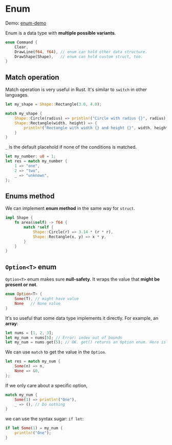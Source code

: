 # Enum

Demo: [enum-demo](./enum-demo/)

Enum is a data type with **multiple possible variants**.

```rust
enum Command {
    Clear,
    DrawLine(f64, f64), // enum can hold other data structure.
    DrawShape(Shape),   // enum can hold custom struct, too.
}
```

## Match operation

Match operation is very useful in Rust. It's similar to `switch` in other languages.

```rust
let my_shape = Shape::Rectangle(3.0, 4.0);

match my_shape {
    Shape::Circle(radius) => println!("Circle with radius {}", radius),
    Shape::Rectangle(width, height) => {
        println!("Rectangle with width {} and height {}", width, height)
    }
}
```

`_` is the default placehold if none of the conditions is matched.

```rust
let my_number: u8 = 1;
let res = match my_number {
    1 => "one",
    2 => "two",
    _ => "unknown",
};
```

## Enums method

We can implement **enum method** in the same way for `struct`.

```rust
impl Shape {
    fn area(&self) -> f64 {
        match *self {
            Shape::Circle(r) => 3.14 * (r * r),
            Shape::Rectangle(x, y) => x * y,
        }
    }
}
```

## `Option<T>` enum

`Option<T>` enum makes sure **null-safety**. It wraps the value that **might be present or not**.

```rust
enum Option<T> {
    Some(T), // might have value
    None   // None value
}
```

It's so useful that some data type implements it directly. For example, an **array**:

```rust
let nums = [1, 2, 3];
let my_num = nums[5]; // Error: index out of bounds
let my_num = nums.get(5); // OK. get() returns an Option enum. Here is None.
```

We can use `match` to get the value in the `Option`.

```rust
let res = match my_num {
    Some(n) => n,
    None => &0,
};
```

If we only care about a specific option,

```rust
match my_num {
    Some(1) => println!("One"),
    _ => (), // Do nothing
}
```

we can use the syntax sugar: `if let`:

```rust
if let Some(1) = my_num {
    println!("One");
}
```
